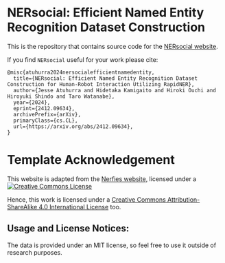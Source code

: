 # NERsocial: Efficient Named Entity Recognition Dataset Construction

This is the repository that contains source code for the [NERsocial website](https://jatuhurrra.github.io/Rapid/).

If you find `NERsocial` useful for your work please cite:


```
@misc{atuhurra2024nersocialefficientnamedentity,
  title={NERsocial: Efficient Named Entity Recognition Dataset Construction for Human-Robot Interaction Utilizing RapidNER}, 
  author={Jesse Atuhurra and Hidetaka Kamigaito and Hiroki Ouchi and Hiroyuki Shindo and Taro Watanabe},
  year={2024},
  eprint={2412.09634},
  archivePrefix={arXiv},
  primaryClass={cs.CL},
  url={https://arxiv.org/abs/2412.09634}, 
}
```

# Template Acknowledgement
This website is adapted from the [Nerfies website](https://nerfies.github.io), licensed under a <a rel="license" href="http://creativecommons.org/licenses/by-sa/4.0/"><img alt="Creative Commons License" style="border-width:0" src="https://i.creativecommons.org/l/by-sa/4.0/88x31.png" /></a><br />

Hence, this work is licensed under a <a rel="license" href="http://creativecommons.org/licenses/by-sa/4.0/">Creative Commons Attribution-ShareAlike 4.0 International License</a> too.

## Usage and License Notices: 
The data is provided under an MIT license, so feel free to use it outside of research purposes.
